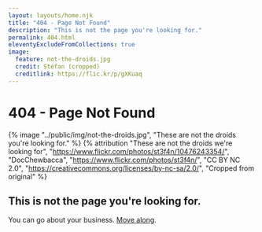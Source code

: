 ```yaml
---
layout: layouts/home.njk
title: "404 - Page Not Found"
description: "This is not the page you're looking for."
permalink: 404.html
eleventyExcludeFromCollections: true
image:
  feature: not-the-droids.jpg
  credit: Stéfan (cropped)
  creditlink: https://flic.kr/p/gXKuaq
---
```

# 404 - Page Not Found

{% image "../public/img/not-the-droids.jpg", "These are not the droids you're looking for." %}
{% attribution "These are not the droids we're looking for", "https://www.flickr.com/photos/st3f4n/10476243354/", "DocChewbacca", "https://www.flickr.com/photos/st3f4n/", "CC BY NC 2.0", "https://creativecommons.org/licenses/by-nc-sa/2.0/", "Cropped from original" %}

## This is not the page you're looking for.

You can go about your business.
<a href="/">Move along</a>.

